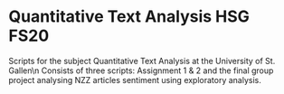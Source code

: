# Quantitative Text Analysis HSG FS20

Scripts for the subject Quantitative Text Analysis at the University of St. Gallen\n
Consists of three scripts: Assignment 1 & 2 and the final group project analysing NZZ articles sentiment using exploratory analysis. 
